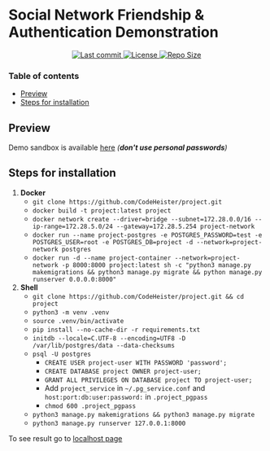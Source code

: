 # Social Network Friendship & Authentication Demonstration

<div align="center"><p>
    <a href="https://github.com/CodeHeister/project/pulse">
      <img alt="Last commit" src="https://img.shields.io/github/last-commit/CodeHeister/project?style=for-the-badge&logo=starship&color=8bd5ca&logoColor=D9E0EE&labelColor=302D41"/>
    </a>
    <a href="https://github.com/CodeHeister/project/blob/main/LICENSE">
      <img alt="License" src="https://img.shields.io/github/license/CodeHeister/project?style=for-the-badge&logo=starship&color=ee999f&logoColor=D9E0EE&labelColor=302D41" />
    </a>
    <a href="https://github.com/CodeHeister/project">
      <img alt="Repo Size" src="https://img.shields.io/github/repo-size/CodeHeister/project?color=%23DDB6F2&label=SIZE&logo=codesandbox&style=for-the-badge&logoColor=D9E0EE&labelColor=302D41" />
    </a>
</p></div>

### Table of contents
- [Preview](#preview)
- [Steps for installation](#steps-for-installation)

## Preview

Demo sandbox is available [here](https://project1-5ftmr1z3.b4a.run) _(__don't use personal passwords__)_

## Steps for installation

1. __Docker__
    - `git clone https://github.com/CodeHeister/project.git`
    - `docker build -t project:latest project`
    - `docker network create --driver=bridge --subnet=172.28.0.0/16 --ip-range=172.28.5.0/24 --gateway=172.28.5.254 project-network`
    - `docker run --name project-postgres -e POSTGRES_PASSWORD=test -e POSTGRES_USER=root -e POSTGRES_DB=project -d --network=project-network postgres`
    - `docker run -d --name project-container --network=project-network -p 8000:8000 project:latest sh -c "python3 manage.py makemigrations && python3 manage.py migrate && python manage.py runserver 0.0.0.0:8000"`
2. __Shell__
    - `git clone https://github.com/CodeHeister/project.git && cd project`
    - `python3 -m venv .venv`
    - `source .venv/bin/activate`
    - `pip install --no-cache-dir -r requirements.txt`
    - `initdb --locale=C.UTF-8 --encoding=UTF8 -D /var/lib/postgres/data --data-checksums`
    - `psql -U postgres`
        - `CREATE USER project-user WITH PASSWORD 'password';`
        - `CREATE DATABASE project OWNER project-user;`
        - `GRANT ALL PRIVILEGES ON DATABASE project TO project-user;`
        - Add `project_service` in `~/.pg_service.conf` and `host:port:db:user:password:` in `.project_pgpass`
        - `chmod 600 .project_pgpass`
    - `python3 manage.py makemigrations && python3 manage.py migrate`
    - `python3 manage.py runserver 127.0.0.1:8000`

To see result go to [localhost page](http://127.0.0.1:8000)
